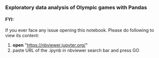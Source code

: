 ### Exploratory data analysis of Olympic games with Pandas

#### FYI:
If you ever face any issue opening this notebook. Please do following to view its content:
1. <b>open</b> "https://nbviewer.jupyter.org/"
2. paste URL of the .ipynb in nbviewer search bar and press GO
